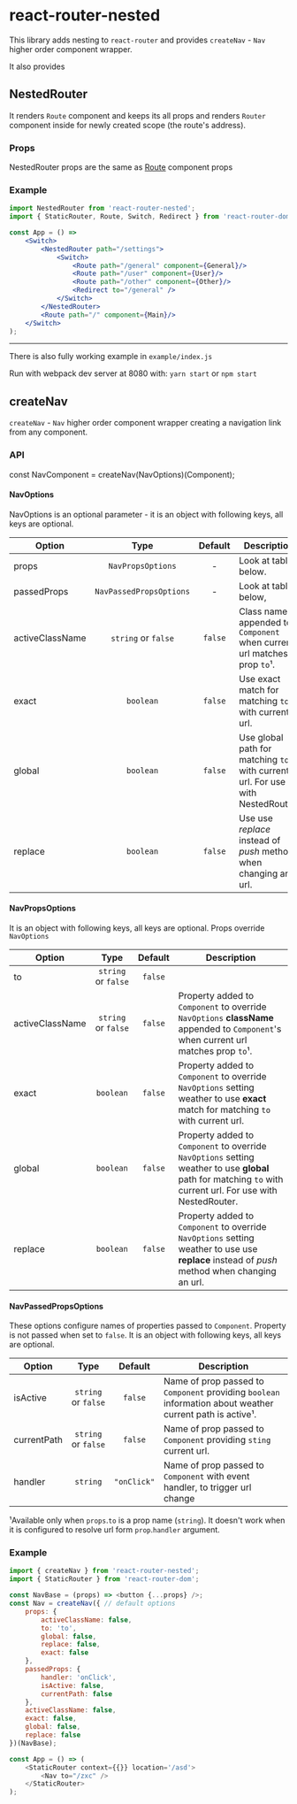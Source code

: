 # react-router-nested

This library adds nesting to `react-router` and provides `createNav` - `Nav` higher order component wrapper.

It also provides 


## NestedRouter 
It renders `Route` component and keeps its all props and renders `Router` component inside for newly created scope (the route's address).

### Props

NestedRouter props are the same as [Route](https://github.com/ReactTraining/react-router/blob/master/packages/react-router/docs/api/Route.md) component props

### Example
```jsx
import NestedRouter from 'react-router-nested';
import { StaticRouter, Route, Switch, Redirect } from 'react-router-dom';

const App = () => 
    <Switch>
        <NestedRouter path="/settings">
            <Switch>
                <Route path="/general" component={General}/>
                <Route path="/user" component={User}/>
                <Route path="/other" component={Other}/>
                <Redirect to="/general" />
            </Switch>
        </NestedRouter>
        <Route path="/" component={Main}/>
    </Switch>
);
```

---

There is also fully working example in `example/index.js`

Run with webpack dev server at 8080 with: `yarn start` or `npm start`

## createNav
`createNav` - `Nav` higher order component wrapper creating a navigation link from any component.

### API

const NavComponent = createNav(NavOptions)(Component);

#### NavOptions

NavOptions is an optional parameter - it is an object with following keys, all keys are optional. 

| Option          |           Type          |  Default  | Description                                                                        |
|-----------------|:-----------------------:|:---------:|------------------------------------------------------------------------------------|
| props           | `NavPropsOptions`       |     -     | Look at table below.                                                               |
| passedProps     | `NavPassedPropsOptions` |     -     | Look at table below,                                                               |
| activeClassName | `string` or `false`     |  `false`  | Class name appended to `Component` when current url matches prop `to`¹.            |
| exact           | `boolean`               |  `false`  | Use exact match for matching `to` with current url.                                |
| global          | `boolean`               |  `false`  | Use global path for matching `to` with current url. For use with NestedRouter.     |
| replace         | `boolean`               |  `false`  | Use use *replace* instead of *push* method when changing an url.                   |

#### NavPropsOptions

It is an object with following keys, all keys are optional. Props override `NavOptions`

| Option          |           Type          |  Default  | Description                                                                                                                                                  |
|-----------------|:-----------------------:|:---------:|--------------------------------------------------------------------------------------------------------------------------------------------------------------|
| to              | `string` or `false`     |  `false`  |                                                                                                                                                              |
| activeClassName | `string` or `false`     |  `false`  | Property added to `Component` to override `NavOptions` **className** appended to `Component`'s when current url matches prop `to`¹.                          |
| exact           | `boolean`               |  `false`  | Property added to `Component` to override `NavOptions` setting weather to use **exact** match for matching `to` with current url.                            |
| global          | `boolean`               |  `false`  | Property added to `Component` to override `NavOptions` setting weather to use **global** path for matching `to` with current url. For use with NestedRouter. |
| replace         | `boolean`               |  `false`  | Property added to `Component` to override `NavOptions` setting weather to use use **replace** instead of *push* method when changing an url.                 |


#### NavPassedPropsOptions

These options configure names of properties passed to `Component`.
Property is not passed when set to `false`.
It is an object with following keys, all keys are optional.

| Option      |         Type        |   Default   | Description                                                                                                      |
|-------------|:-------------------:|:-----------:|------------------------------------------------------------------------------------------------------------------|
| isActive    | `string` or `false` |   `false`   | Name of prop passed to `Component` providing `boolean` information about weather current path is active¹.        |
| currentPath | `string` or `false` |   `false`   | Name of prop passed to `Component` providing `sting` current url.                                                |
| handler     | `string`            | `"onClick"` | Name of prop passed to `Component` with event handler, to trigger url change                                     |

¹Available only when `props`.`to` is a prop name (`string`). It doesn't work when it is configured to resolve url form `prop`.`handler` argument.


### Example

```js
import { createNav } from 'react-router-nested';
import { StaticRouter } from 'react-router-dom';

const NavBase = (props) => <button {...props} />;
const Nav = createNav({ // default options
    props: {
        activeClassName: false,
        to: 'to',
        global: false,
        replace: false,
        exact: false
    },
    passedProps: {
        handler: 'onClick',
        isActive: false,
        currentPath: false
    },
    activeClassName: false,
    exact: false,
    global: false,
    replace: false
})(NavBase);

const App = () => (
    <StaticRouter context={{}} location='/asd'>
        <Nav to="/zxc" />
    </StaticRouter>
);
```
